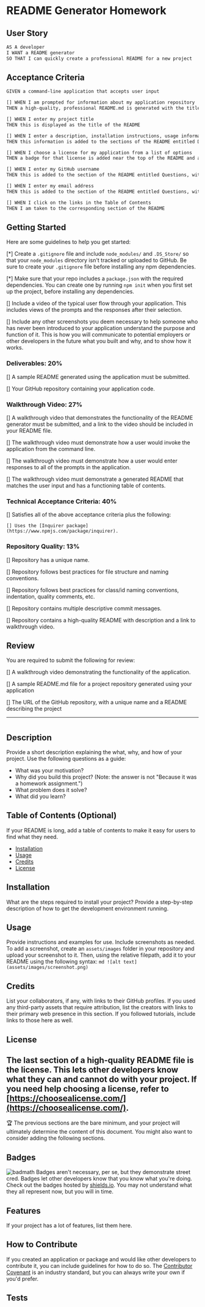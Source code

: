 # README Generator Homework
## User Story

```md
AS A developer
I WANT a README generator
SO THAT I can quickly create a professional README for a new project
```

## Acceptance Criteria

```md
GIVEN a command-line application that accepts user input

[] WHEN I am prompted for information about my application repository
THEN a high-quality, professional README.md is generated with the title of my project and sections entitled Description, Table of Contents, Installation, Usage, License, Contributing, Tests, and Questions

[] WHEN I enter my project title
THEN this is displayed as the title of the README

[] WHEN I enter a description, installation instructions, usage information, contribution guidelines, and test instructions
THEN this information is added to the sections of the README entitled Description, Installation, Usage, Contributing, and Tests

[] WHEN I choose a license for my application from a list of options
THEN a badge for that license is added near the top of the README and a notice is added to the section of the README entitled License that explains which license the application is covered under

[] WHEN I enter my GitHub username
THEN this is added to the section of the README entitled Questions, with a link to my GitHub profile

[] WHEN I enter my email address
THEN this is added to the section of the README entitled Questions, with instructions on how to reach me with additional questions

[] WHEN I click on the links in the Table of Contents
THEN I am taken to the corresponding section of the README
```

## Getting Started

Here are some guidelines to help you get started:

[*] Create a `.gitignore` file and include `node_modules/` and `.DS_Store/` so that your `node_modules` directory isn't tracked or uploaded to GitHub. Be sure to create your `.gitignore` file before installing any npm dependencies.

[*] Make sure that your repo includes a `package.json` with the required dependencies. You can create one by running `npm init` when you first set up the project, before installing any dependencies.

[] Include a video of the typical user flow through your application. This includes views of the prompts and the responses after their selection.

[] Include any other screenshots you deem necessary to help someone who has never been introduced to your application understand the purpose and function of it. This is how you will communicate to potential employers or other developers in the future what you built and why, and to show how it works.


### Deliverables: 20%

[] A sample README generated using the application must be submitted.

[] Your GitHub repository containing your application code.

### Walkthrough Video: 27%

[] A walkthrough video that demonstrates the functionality of the README generator must be submitted, and a link to the video should be included in your README file.

[] The walkthrough video must demonstrate how a user would invoke the application from the command line.

[] The walkthrough video must demonstrate how a user would enter responses to all of the prompts in the application.

[] The walkthrough video must demonstrate a generated README that matches the user input and has a functioning table of contents.

### Technical Acceptance Criteria: 40%

[] Satisfies all of the above acceptance criteria plus the following:

	[] Uses the [Inquirer package](https://www.npmjs.com/package/inquirer).

### Repository Quality: 13%

[] Repository has a unique name.

[] Repository follows best practices for file structure and naming conventions.

[] Repository follows best practices for class/id naming conventions, indentation, quality comments, etc.

[] Repository contains multiple descriptive commit messages.

[] Repository contains a high-quality README with description and a link to walkthrough video.


## Review

You are required to submit the following for review:

[] A walkthrough video demonstrating the functionality of the application.

[] A sample README.md file for a project repository generated using your application

[] The URL of the GitHub repository, with a unique name and a README describing the project




------
<!-- Professional README Template -->

# <Your-Project-Title>
## Description
Provide a short description explaining the what, why, and how of your project. Use the following questions as a guide:
- What was your motivation?
- Why did you build this project? (Note: the answer is not "Because it was a homework assignment.")
- What problem does it solve?
- What did you learn?
## Table of Contents (Optional)
If your README is long, add a table of contents to make it easy for users to find what they need.
- [Installation](#installation)
- [Usage](#usage)
- [Credits](#credits)
- [License](#license)
## Installation
What are the steps required to install your project? Provide a step-by-step description of how to get the development environment running.
## Usage
Provide instructions and examples for use. Include screenshots as needed.
To add a screenshot, create an `assets/images` folder in your repository and upload your screenshot to it. Then, using the relative filepath, add it to your README using the following syntax:
    ```md
    ![alt text](assets/images/screenshot.png)
    ```
## Credits
List your collaborators, if any, with links to their GitHub profiles.
If you used any third-party assets that require attribution, list the creators with links to their primary web presence in this section.
If you followed tutorials, include links to those here as well.
## License
The last section of a high-quality README file is the license. This lets other developers know what they can and cannot do with your project. If you need help choosing a license, refer to [https://choosealicense.com/](https://choosealicense.com/).
---
🏆 The previous sections are the bare minimum, and your project will ultimately determine the content of this document. You might also want to consider adding the following sections.
## Badges
![badmath](https://img.shields.io/github/languages/top/nielsenjared/badmath)
Badges aren't necessary, per se, but they demonstrate street cred. Badges let other developers know that you know what you're doing. Check out the badges hosted by [shields.io](https://shields.io/). You may not understand what they all represent now, but you will in time.
## Features
If your project has a lot of features, list them here.
## How to Contribute
If you created an application or package and would like other developers to contribute it, you can include guidelines for how to do so. The [Contributor Covenant](https://www.contributor-covenant.org/) is an industry standard, but you can always write your own if you'd prefer.
## Tests

